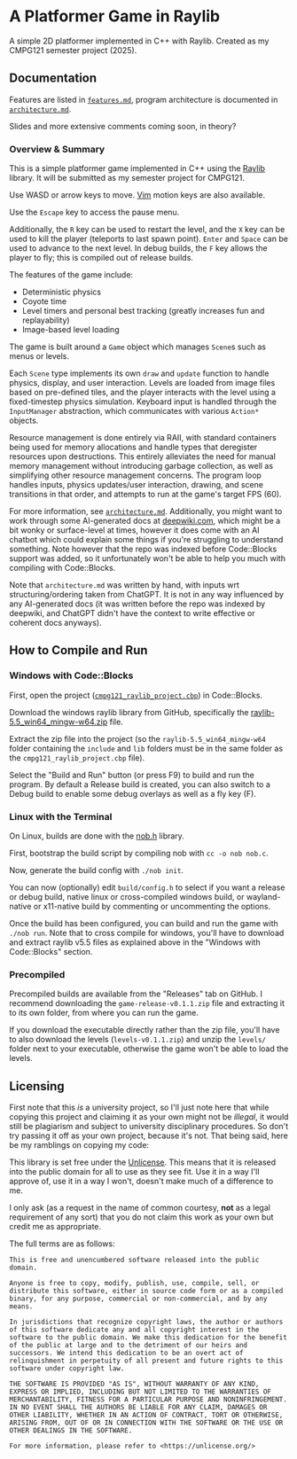 # A Platformer Game in Raylib

A simple 2D platformer implemented in C++ with Raylib. Created as my CMPG121 semester project (2025).

## Documentation

Features are listed in [`features.md`](./features.md), program architecture is documented in [`architecture.md`](./architecture.md).

Slides and more extensive comments coming soon, in theory?

### Overview & Summary

This is a simple platformer game implemented in C++ using the [Raylib](https://www.raylib.com/) library. It will be submitted as my semester project for CMPG121.

Use WASD or arrow keys to move. [Vim](https://en.wikipedia.org/wiki/Vim_\(text_editor\)) motion keys are also available.

Use the `Escape` key to access the pause menu.

Additionally, the `R` key can be used to restart the level, and the `X` key can be used to kill the player (teleports to last spawn point). `Enter` and `Space` can be used to advance to the next level. In debug builds, the `F` key allows the player to fly; this is compiled out of release builds.

The features of the game include:
 - Deterministic physics
 - Coyote time
 - Level timers and personal best tracking (greatly increases fun and replayability)
 - Image-based level loading

The game is built around a `Game` object which manages `Scene`s such as menus or levels.

Each `Scene` type implements its own `draw` and `update` function to handle physics, display, and user interaction. Levels are loaded from image files based on pre-defined tiles, and the player interacts with the level using a fixed-timestep physics simulation. Keyboard input is handled through the `InputManager` abstraction, which communicates with various `Action*` objects.

Resource management is done entirely via RAII, with standard containers being used for memory allocations and handle types that deregister resources upon destructions. This entirely alleviates the need for manual memory management without introducing garbage collection, as well as simplifying other resource management concerns. The program loop handles inputs, physics updates/user interaction, drawing, and scene transitions in that order, and attempts to run at the game's target FPS (60).

For more information, see [`architecture.md`](./architecture.md). Additionally, you might want to work through some AI-generated docs at [deepwiki.com](https://deepwiki.com/Ruan-pysoft/platformer), which might be a bit wonky or surface-level at times, however it does come with an AI chatbot which could explain some things if you're struggling to understand something. Note however that the repo was indexed before Code::Blocks support was added, so it unfortunately won't be able to help you much with compiling with Code::Blocks.

Note that `architecture.md` was written by hand, with inputs wrt structuring/ordering taken from ChatGPT. It is not in any way influenced by any AI-generated docs (it was written before the repo was indexed by deepwiki, and ChatGPT didn't have the context to write effective or coherent docs anyways).

## How to Compile and Run

### Windows with Code::Blocks

First, open the project ([`cmpg121_raylib_project.cbp`](./cmpg121_raylib_project.cbp)) in Code::Blocks.

Download the windows raylib library from GitHub, specifically the [raylib-5.5_win64_mingw-w64.zip](https://github.com/raysan5/raylib/releases/download/5.5/raylib-5.5_win64_mingw-w64.zip) file.

Extract the zip file into the project (so the `raylib-5.5_win64_mingw-w64` folder containing the `include` and `lib` folders must be in the same folder as the `cmpg121_raylib_project.cbp` file).

Select the "Build and Run" button (or press F9) to build and run the program. By default a Release build is created, you can also switch to a Debug build to enable some debug overlays as well as a fly key (F).

### Linux with the Terminal

On Linux, builds are done with the [nob.h](https://github.com/tsoding/nob.h) library.

First, bootstrap the build script by compiling nob with `cc -o nob nob.c`.

Now, generate the build config with `./nob init`.

You can now (optionally) edit `build/config.h` to select if you want a release or debug build, native linux or cross-compiled windows build, or wayland-native or x11-native build by commenting or uncommenting the options.

Once the build has been configured, you can build and run the game with `./nob run`. Note that to cross compile for windows, you'll have to download and extract raylib v5.5 files as explained above in the "Windows with Code::Blocks" section.

### Precompiled

Precompiled builds are available from the "Releases" tab on GitHub. I recommend downloading the `game-release-v0.1.1.zip` file and extracting it to its own folder, from where you can run the game.

If you download the executable directly rather than the zip file, you'll have to also download the levels (`levels-v0.1.1.zip`) and unzip the `levels/` folder next to your executable, otherwise the game won't be able to load the levels.

## Licensing

First note that this *is* a university project, so I'll just note here that while copying this project and claiming it as your own might not be *illegal*, it would still be plagiarism and subject to university disciplinary procedures. So don't try passing it off as your own project, because it's not. That being said, here be my ramblings on copying my code:

This library is set free under the [Unlicense](https://unlicense.org/).
This means that it is released into the public domain
for all to use as they see fit.
Use it in a way I'll approve of,
use it in a way I won't,
doesn't make much of a difference to me.

I only ask (as a request in the name of common courtesy,
**not** as a legal requirement of any sort)
that you do not claim this work as your own
but credit me as appropriate.

The full terms are as follows:

```
This is free and unencumbered software released into the public domain.

Anyone is free to copy, modify, publish, use, compile, sell, or
distribute this software, either in source code form or as a compiled
binary, for any purpose, commercial or non-commercial, and by any
means.

In jurisdictions that recognize copyright laws, the author or authors
of this software dedicate any and all copyright interest in the
software to the public domain. We make this dedication for the benefit
of the public at large and to the detriment of our heirs and
successors. We intend this dedication to be an overt act of
relinquishment in perpetuity of all present and future rights to this
software under copyright law.

THE SOFTWARE IS PROVIDED "AS IS", WITHOUT WARRANTY OF ANY KIND,
EXPRESS OR IMPLIED, INCLUDING BUT NOT LIMITED TO THE WARRANTIES OF
MERCHANTABILITY, FITNESS FOR A PARTICULAR PURPOSE AND NONINFRINGEMENT.
IN NO EVENT SHALL THE AUTHORS BE LIABLE FOR ANY CLAIM, DAMAGES OR
OTHER LIABILITY, WHETHER IN AN ACTION OF CONTRACT, TORT OR OTHERWISE,
ARISING FROM, OUT OF OR IN CONNECTION WITH THE SOFTWARE OR THE USE OR
OTHER DEALINGS IN THE SOFTWARE.

For more information, please refer to <https://unlicense.org/>
```
